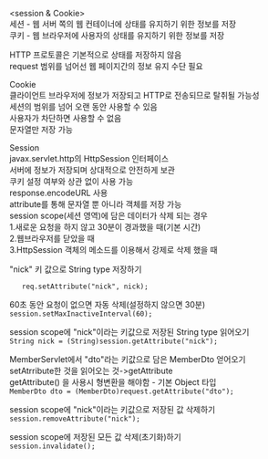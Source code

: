 <session & Cookie>  
세션 - 웹 서버 쪽의 웹 컨테이너에 상태를 유지하기 위한 정보를 저장  
쿠키 - 웹 브라우저에 사용자의 상태를 유지하기 위한 정보를 저장  

HTTP 프로토콜은 기본적으로 상태를 저장하지 않음  
request 범위를 넘어선 웹 페이지간의 정보 유지 수단 필요  


Cookie  
클라이언트 브라우저에 정보가 저장되고 HTTP로 전송되므로 탈취될 가능성  
세션의 범위를 넘어 오랜 동안 사용할 수 있음  
사용자가 차단하면 사용할 수 없음  
문자열만 저장 가능  

Session  
javax.servlet.http의 HttpSession 인터페이스  
서버에 정보가 저장되며 상대적으로 안전하게 보관  
쿠키 설정 여부와 상관 없이 사용 가능  
response.encodeURL 사용  
attribute를 통해 문자열 뿐 아니라 객체를 저장 가능  
session scope(세션 영역)에 담은 데이터가 삭제 되는 경우  
1.새로운 요청을 하지 않고 30분이 경과했을 때(기본 시간)  
2.웹브라우저를 닫았을 때  
3.HttpSession 객체의 메소드를 이용해서 강제로 삭제 했을 때  

"nick" 키 값으로 String type 저장하기  
```session.setAttribute("nick", nick);
   req.setAttribute("nick", nick);
```

60초 동안 요청이 없으면 자동 삭제(설정하지 않으면 30분)  ```session.setMaxInactiveInterval(60);```

session scope에 "nick"이라는 키값으로 저장된 String type 읽어오기  
```String nick = (String)session.getAttribute("nick");```

MemberServlet에서 "dto"라는 키값으로 담은 MemberDto 얻어오기  
setAtrribute한 것을 읽어오는 것->getAttribute  
getAttribute() 을 사용시 형변환을 해야함 - 기본 Object 타입    
```MemberDto dto = (MemberDto)request.getAttribute("dto");```

session scope에 "nick"이라는 키값으로 저장된 값 삭제하기  
```session.removeAttribute("nick");```

session scope에 저장된 모든 값 삭제(초기화)하기  
```session.invalidate();```